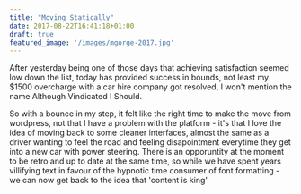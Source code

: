 ```yaml
---
title: "Moving Statically"
date: 2017-08-22T16:41:18+01:00
draft: true
featured_image: '/images/mgorge-2017.jpg'
---
```


After yesterday being one of those days that achieving satisfaction seemed low down the list, today has provided
success in bounds, not least my $1500 overcharge with a car hire company got resolved, I won't mention the name Although Vindicated I Should.

So with a bounce in my step, it felt like the right time to make the move from wordpress, not that I have a problem with the platform - it's
that I love the idea of moving back to some cleaner interfaces, almost the same as a driver wanting to feel the road and feeling disapointment everytime
they get into a new car with power steering.   There is an opporuntity at the moment to be retro and up to date at the same time, so while we have spent years 
villifying text in favour of the hypnotic time consumer of font formatting - we can now get back to the idea that 'content is king'


